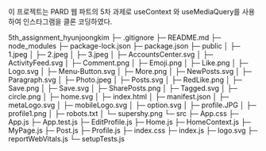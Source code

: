 이 프로젝트는 PARD 웹 파트의 5차 과제로 useContext 와 useMediaQuery를 사용하여 인스타그램을 클론 코딩하였다.

5th_assignment_hyunjoongkim
├─ .gitignore
├─ README.md
├─ node_modules
├─ package-lock.json
├─ package.json
├─ public
│ ├─ 1.jpeg
│ ├─ 2.jpeg
│ ├─ 3.jpeg
│ ├─ AccountsCenter.svg
│ ├─ ActivityFeed.svg
│ ├─ Comment.png
│ ├─ Emoji.png
│ ├─ Like.png
│ ├─ Logo.svg
│ ├─ Menu-Button.svg
│ ├─ More.png
│ ├─ NewPosts.svg
│ ├─ Paragraph.svg
│ ├─ Photo.jpeg
│ ├─ Posts.svg
│ ├─ RedLike.png
│ ├─ Save.png
│ ├─ Save.svg
│ ├─ SharePosts.png
│ ├─ Tagged.svg
│ ├─ circle.png
│ ├─ home.svg
│ ├─ index.html
│ ├─ manifest.json
│ ├─ metaLogo.svg
│ ├─ mobileLogo.svg
│ ├─ option.svg
│ ├─ profile.JPG
│ ├─ profile1.png
│ ├─ robots.txt
│ └─ supershy.png
└─ src
├─ App.css
├─ App.js
├─ App.test.js
├─ EditProfile.js
├─ Home.js
├─ HomeContext.js
├─ MyPage.js
├─ Post.js
├─ Profile.js
├─ index.css
├─ index.js
├─ logo.svg
├─ reportWebVitals.js
└─ setupTests.js
